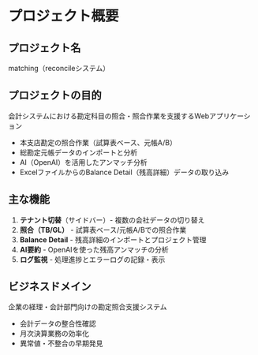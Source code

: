 # プロジェクト概要

## プロジェクト名
matching（reconcileシステム）

## プロジェクトの目的
会計システムにおける勘定科目の照合・照合作業を支援するWebアプリケーション
- 本支店勘定の照合作業（試算表ベース、元帳A/B）
- 総勘定元帳データのインポートと分析
- AI（OpenAI）を活用したアンマッチ分析
- ExcelファイルからのBalance Detail（残高詳細）データの取り込み

## 主な機能
1. **テナント切替**（サイドバー）- 複数の会社データの切り替え
2. **照合（TB/GL）** - 試算表ベース/元帳A/Bでの照合作業
3. **Balance Detail** - 残高詳細のインポートとプロジェクト管理
4. **AI要約** - OpenAIを使った残高アンマッチの分析
5. **ログ監視** - 処理進捗とエラーログの記録・表示

## ビジネスドメイン
企業の経理・会計部門向けの勘定照合支援システム
- 会計データの整合性確認
- 月次決算業務の効率化
- 異常値・不整合の早期発見